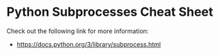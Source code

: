 # Python Subprocesses Cheat Sheet

Check out the following link for more information:

* https://docs.python.org/3/library/subprocess.html